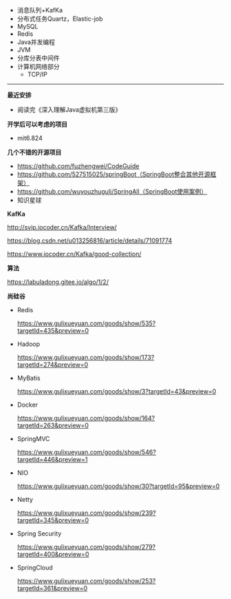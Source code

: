 * 消息队列+KafKa
* 分布式任务Quartz，Elastic-job
* MySQL
* Redis
* Java并发编程
* JVM
* 分库分表中间件
* 计算机网络部分
  * TCP/IP  

***
**最近安排**

* 阅读完《深入理解Java虚拟机第三版》

**开学后可以考虑的项目**

* mit6.824



**几个不错的开源项目**

* https://github.com/fuzhengwei/CodeGuide
* https://github.com/527515025/springBoot（SpringBoot整合其他开源框架）
* https://github.com/wuyouzhuguli/SpringAll（SpringBoot使用案例）
* 知识星球





**KafKa**

http://svip.iocoder.cn/Kafka/Interview/

https://blog.csdn.net/u013256816/article/details/71091774

https://www.iocoder.cn/Kafka/good-collection/



**算法**

https://labuladong.gitee.io/algo/1/2/





**尚硅谷**

* Redis

  https://www.gulixueyuan.com/goods/show/535?targetId=435&preview=0

* Hadoop

  https://www.gulixueyuan.com/goods/show/173?targetId=274&preview=0

* MyBatis

  https://www.gulixueyuan.com/goods/show/3?targetId=43&preview=0


* Docker

  https://www.gulixueyuan.com/goods/show/164?targetId=263&preview=0

* SpringMVC

  https://www.gulixueyuan.com/goods/show/546?targetId=446&preview=1

* NIO

  https://www.gulixueyuan.com/goods/show/30?targetId=95&preview=0

* Netty

  https://www.gulixueyuan.com/goods/show/239?targetId=345&preview=0

* Spring Security

  https://www.gulixueyuan.com/goods/show/279?targetId=400&preview=0


* SpringCloud

  https://www.gulixueyuan.com/goods/show/253?targetId=361&preview=0

